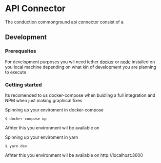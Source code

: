 # API Connector

The conduction commonground api connector consist of a 

## Development

### Prerequsites
For development purposes you wil need iether [docker]() or [node](https://nodejs.org/en/download/) installed on you local machine depending on what kin of development you are planning to execute

### Getting started
Its recomended to us docker-compose when buidling a full integration and NPM when just making graphical fixes

Spinning up your enviroment in docker-compose
```CLI
$ docker-compose up
```
Afhter this you environment wil be available on 


Spinning up your enviroment in yarn
```CLI
$ yarn dev
```
Afhter this you environment wil be available on http://localhost:3000

